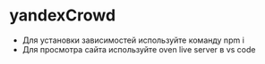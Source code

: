 # yandexCrowd

- Для установки зависимостей используйте команду npm i
- Для просмотра сайта используйте oven live server в vs code